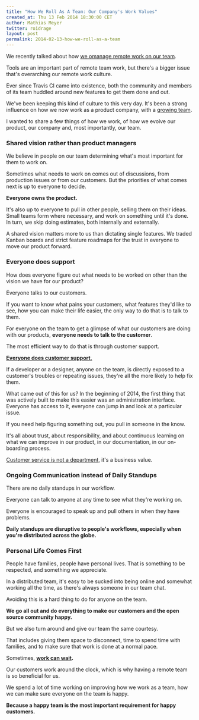 ```yaml
---
title: "How We Roll As A Team: Our Company's Work Values"
created_at: Thu 13 Feb 2014 18:30:00 CET
author: Mathias Meyer
twitter: roidrage
layout: post
permalink: 2014-02-13-how-we-roll-as-a-team
---
```

We recently talked about how [we omanage remote work on our
team](/2014-02-03-how-we-manage-work-in-a-remote-team/).

Tools are an important part of remote team work, but there's a bigger issue
that's overarching our remote work culture.

Ever since Travis CI came into existence, both the community and members of its
team huddled around new features to get them done and out.

We've been keeping this kind of culture to this very day. It's been a strong
influence on how we now work as a product company, with a [growing
team](https://travis-ci.com/team).

I wanted to share a few things of how we work, of how we evolve our product, our
company and, most importantly, our team.

### Shared vision rather than product managers

We believe in people on our team determining what's most important for them to
work on.

Sometimes what needs to work on comes out of discussions, from production issues
or from our customers. But the priorities of what comes next is up to everyone
to decide.

**Everyone owns the product.**

It's also up to everyone to pull in other people, selling them on their ideas.
Small teams form where necessary, and work on something until it's done. In
turn, we skip doing estimates, both internally and externally.

A shared vision matters more to us than dictating single features. We traded
Kanban boards and strict feature roadmaps for the trust in everyone to move our
product forward.

### Everyone does support

How does everyone figure out what needs to be worked on other than the vision we
have for our product?

Everyone talks to our customers.

If you want to know what pains your customers, what features they'd like to see,
how you can make their life easier, the only way to do that is to talk to them.

For everyone on the team to get a glimpse of what our customers are doing with
our products, **everyone needs to talk to the customer**.

The most efficient way to do that is through customer support.

**[Everyone does customer
support.](http://signalvnoise.com/posts/3676-everyone-on-support)**

If a developer or a designer, anyone on the team, is directly exposed to a
customer's troubles or repeating issues, they're all the more likely to help fix
them.

What came out of this for us? In the beginning of 2014, the first thing that was
actively built to make this easier was an administration interface. Everyone has
access to it, everyone can jump in and look at a particular issue.

If you need help figuring something out, you pull in someone in the know.

It's all about trust, about responsibility, and about continuous learning on
what we can improve in our product, in our documentation, in our on-boarding
process.

[Customer service is not a
department](http://jackealtman.com/customer-service-isnt-a-department), it's a
business value.

### Ongoing Communication instead of Daily Standups

There are no daily standups in our workflow.

Everyone can talk to anyone at any time to see what they're working on.

Everyone is encouraged to speak up and pull others in when they have problems.

**Daily standups are disruptive to people's workflows, especially when you're
distributed across the globe.**

### Personal Life Comes First

People have families, people have personal lives. That is something to be
respected, and something we appreciate.

In a distributed team, it's easy to be sucked into being online and somewhat
working all the time, as there's always someone in our team chat.

Avoiding this is a hard thing to do for anyone on the team.

**We go all out and do everything to make our customers and the open source
community happy.**

But we also turn around and give our team the same courtesy.

That includes giving them space to disconnect, time to spend time with families,
and to make sure that work is done at a normal pace.

Sometimes, **[work can wait](https://37signals.com/remote/workcanwait).**

Our customers work around the clock, which is why having a remote team is so
beneficial for us.

We spend a lot of time working on improving how we work as a team, how we can
make sure everyone on the team is happy.

**Because a happy team is the most important requirement for happy customers.**

